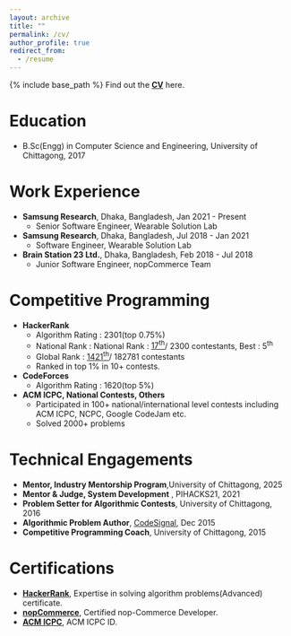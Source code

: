 ```yaml
---
layout: archive
title: ""
permalink: /cv/
author_profile: true
redirect_from:
  - /resume
---
```

{% include base_path %}
Find out the [**CV**](https://tajmaun.github.io/files/Taj_Maun_Kamal_CV.pdf) here.

Education
======
* B.Sc(Engg) in Computer Science and Engineering, University of Chittagong, 2017

Work Experience
======
- **Samsung Research**, Dhaka, Bangladesh, Jan 2021 - Present
  * Senior Software Engineer, Wearable Solution Lab
- **Samsung Research**, Dhaka, Bangladesh, Jul 2018 - Jan 2021
  * Software Engineer, Wearable Solution Lab
- **Brain Station 23 Ltd.**, Dhaka, Bangladesh, Feb 2018 - Jul 2018
  * Junior Software Engineer, nopCommerce Team

Competitive Programming
======
- **HackerRank**
   * Algorithm Rating : 2301(top 0.75%)
   * National Rank : National Rank : [17<sup>th</sup>](https://www.hackerrank.com/leaderboard?filter=Bangladesh&filter_on=country&page=1)/ 2300 contestants, Best : 5<sup>th</sup>
   * Global Rank : [1421<sup>th</sup>](https://www.hackerrank.com/leaderboard?filter=_maun&filter_on=hacker&level=5&page=1)/ 182781 contestants
   * Ranked in top 1% in 10+ contests.
- **CodeForces**
   * Algorithm Rating : 1620(top 5%)
- **ACM ICPC, National Contests, Others**
   * Participated in 100+ national/international level contests including ACM ICPC, NCPC, Google CodeJam etc.
   * Solved 2000+ problems
 
Technical Engagements
======
* **Mentor, Industry Mentorship Program**,University of Chittagong, 2025
* **Mentor & Judge, System Development** , PIHACKS21, 2021
* **Problem Setter for Algorithmic Contests**, University of Chittagong, 2016
* **Algorithmic Problem Author**, [CodeSignal](https://app.codesignal.com/question/zK97wQNTvc5t96spx), Dec 2015
* **Competitive Programming Coach**, University of Chittagong, 2015

Certifications
======
* [**HackerRank**](https://www.hackerrank.com/certificates/4a0cf98c6560), Expertise in solving algorithm problems(Advanced) certificate.
* [**nopCommerce**](https://www.nopcommerce.com/en/taj-maun-kamal-chowdhury), Certified nop-Commerce Developer.
* [**ACM ICPC**](https://icpc.global/private/person/186556/ICPCID), ACM ICPC ID.


  
